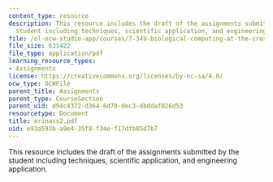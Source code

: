 ```yaml
---
content_type: resource
description: This resource includes the draft of the assignments submitted by the
  student including techniques, scientific application, and engineering application.
file: /ol-ocw-studio-app/courses/7-349-biological-computing-at-the-crossroads-of-engineering-and-science-spring-2005/e93a593ba9e435f8f34ef17dfb85d7b7_erinass2.pdf
file_size: 631422
file_type: application/pdf
learning_resource_types:
- Assignments
license: https://creativecommons.org/licenses/by-nc-sa/4.0/
ocw_type: OCWFile
parent_title: Assignments
parent_type: CourseSection
parent_uid: d94c4372-d364-6d70-dec3-dbddaf026d53
resourcetype: Document
title: erinass2.pdf
uid: e93a593b-a9e4-35f8-f34e-f17dfb85d7b7
---
```

This resource includes the draft of the assignments submitted by the student including techniques, scientific application, and engineering application.